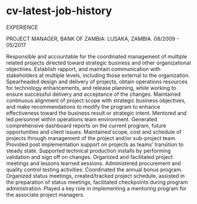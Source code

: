 # cv-latest-job-history
EXPERIENCE

PROJECT MANAGER, BANK OF ZAMBIA: LUSAKA, ZAMBIA. 08/2009 - 05/2017

Responsible and accountable for the coordinated management of multiple related projects directed toward strategic business and other organizational objectives. 
Establish rapport, and maintain communication with stakeholders at multiple levels, including those external to the organization. 
Spearheaded design and delivery of projects, obtain operations resources for technology enhancements, and release planning, while working to ensure successful delivery and acceptance of the changes. 
Maintained continuous alignment of project scope with strategic business objectives, and make recommendations to modify the program to enhance effectiveness toward the business result or strategic intent. 
Mentored and led personnel within operations team environment. 
Generated comprehensive dashboard reports on the current program, future opportunities and client issues.
Maintained scope, cost and schedule of projects through management of the project and/or sub-project team.
Provided post implementation support on projects as teams’ transition to steady state.
Supported technical production installs by performing validation and sign off on changes.
Organized and facilitated project meetings and lessons learned sessions.
Administered procurement and quality control testing activities.
Coordinated the annual bonus program.  Organized status meetings, created/tracked project schedule, assisted in the preparation of status meetings, facilitated checkpoints during program administration.
Played a key role in implementing a mentoring program for the associate project managers.
